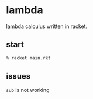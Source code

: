 # lambda

lambda calculus written in racket.

## start

``` sh
% racket main.rkt
```

## issues

`sub` is not working
